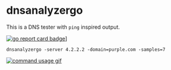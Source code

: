 # dnsanalyzergo
This is a DNS tester with `ping` inspired output.

[![go report card badge](https://goreportcard.com/badge/github.com/zenware/dnsanalyzergo)](https://goreportcard.com/report/github.com/zenware/dnsanalyzergo)]

```
dnsanalyzergo -server 4.2.2.2 -domain=purple.com -samples=7
```
[![command usage gif](https://i.imgur.com/Pm6L7vw.gif)](https://imgur.com/a/rApb5)
